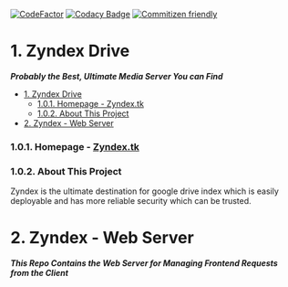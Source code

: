 [![CodeFactor](https://www.codefactor.io/repository/github/zyndex-drive/server/badge)](https://www.codefactor.io/repository/github/zyndex-drive/server) [![Codacy Badge](https://app.codacy.com/project/badge/Grade/eb407e2317b24cb69b85f5fb0718ed21)](https://www.codacy.com/gh/zyndex-drive/server/dashboard?utm_source=github.com&utm_medium=referral&utm_content=zyndex-drive/server&utm_campaign=Badge_Grade) [![Commitizen friendly](https://img.shields.io/badge/commitizen-friendly-brightgreen.svg)](http://commitizen.github.io/cz-cli/)

# 1. Zyndex Drive

**_Probably the Best, Ultimate Media Server You can Find_**

- [1. Zyndex Drive](#1-zyndex-drive)
    - [1.0.1. Homepage - Zyndex.tk](#101-homepage---zyndextk)
    - [1.0.2. About This Project](#102-about-this-project)
- [2. Zyndex - Web Server](#2-zyndex---web-server)

### 1.0.1. Homepage - [Zyndex.tk](https://zyndex.tk)

### 1.0.2. About This Project

Zyndex is the ultimate destination for google drive index which is easily deployable and has more reliable security which can be trusted.

# 2. Zyndex - Web Server

**_This Repo Contains the Web Server for Managing Frontend Requests from the Client_**
